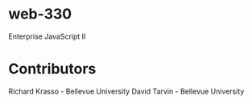 # web-330
Enterprise JavaScript II
# Contributors
Richard Krasso - Bellevue University
David Tarvin - Bellevue University
